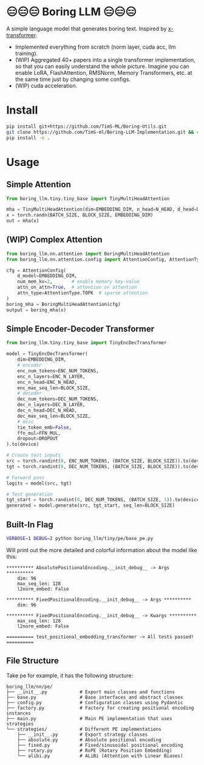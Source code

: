 # 😑😑😑 Boring LLM 😑😑😑 

A simple language model that generates boring text. Inspired by [x-transformer](https://github.com/lucidrains/x-transformers).
- Implemented everything from scratch (norm layer, cuda acc, llm training).
- (WIP) Aggregated 40+ papers into a single transformer implementation, so that you can easily understand the whole picture. Imagine you can enable LoRA, FlashAttention, RMSNorm, Memory Transformers, etc. at the same time just by changing some configs.
- (WIP) cuda acceleration.


# Install
```bash
pip install git+https://github.com/TimS-ML/Boring-Utils.git
git clone https://github.com/TimS-ml/Boring-LLM-Implementation.git && cd Boring-LLM-Implementation
pip install -e .
```


# Usage
## Simple Attention
```python
from boring_llm.tiny.tiny_base import TinyMultiHeadAttention

mha = TinyMultiHeadAttention(dim=EMBEDDING_DIM, n_head=N_HEAD, d_head=D_HEAD, causal=False)
x = torch.randn(BATCH_SIZE, BLOCK_SIZE, EMBEDDING_DIM)
out = mha(x)
```


## (WIP) Complex Attention
```python
from boring_llm.nn.attention import BoringMultiHeadAttention 
from boring_llm.nn.attention.config import AttentionConfig, AttentionType

cfg = AttentionConfig(
    d_model=EMBEDDING_DIM,
    num_mem_kv=2,       # enable memory key-value
    attn_on_attn=True,  # attention on attention
    attn_type=AttentionType.TOPK  # sparse attention
)
boring_mha = BoringMultiHeadAttention(cfg)
output = boring_mha(x)
```


## Simple Encoder-Decoder Transformer
```python
from boring_llm.tiny.tiny_base import TinyEncDecTransformer

model = TinyEncDecTransformer(
    dim=EMBEDDING_DIM,
    # encoder
    enc_num_tokens=ENC_NUM_TOKENS,
    enc_n_layers=ENC_N_LAYER,
    enc_n_head=ENC_N_HEAD,
    enc_max_seq_len=BLOCK_SIZE,
    # decoder
    dec_num_tokens=DEC_NUM_TOKENS,
    dec_n_layers=DEC_N_LAYER,
    dec_n_head=DEC_N_HEAD,
    dec_max_seq_len=BLOCK_SIZE,
    # misc
    tie_token_emb=False,
    ffn_mul=FFN_MUL,
    dropout=DROPOUT
).to(device)

# Create test inputs
src = torch.randint(0, ENC_NUM_TOKENS, (BATCH_SIZE, BLOCK_SIZE)).to(device)
tgt = torch.randint(0, DEC_NUM_TOKENS, (BATCH_SIZE, BLOCK_SIZE)).to(device)

# Forward pass
logits = model(src, tgt)

# Test generation
tgt_start = torch.randint(0, DEC_NUM_TOKENS, (BATCH_SIZE, 1)).to(device)
generated = model.generate(src, tgt_start, seq_len=BLOCK_SIZE)
```


## Built-In Flag
```bash
VERBOSE=1 DEBUG=2 python boring_llm/tiny/pe/base_pe.py
```

Will print out the more detailed and colorful information about the model like this:
```
********** AbsolutePositionalEncoding.__init_debug__ -> Args **********
    dim: 96
    max_seq_len: 128
    l2norm_embed: False

********** FixedPositionalEncoding.__init_debug__ -> Args **********
    dim: 96

********** FixedPositionalEncoding.__init_debug__ -> Kwargs **********
    max_seq_len: 128
    l2norm_embed: False

========== test_positional_embedding_transformer -> All tests passed! ==========
```


## File Structure
Take pe for example, it has the following structure:
```
boring_llm/nn/pe/
├── __init__.py            # Export main classes and functions
├── base.py                # Base interfaces and abstract classes
├── config.py              # Configuration classes using Pydantic
├── factory.py             # Factory for creating positional encoding instances
├── main.py                # Main PE implementation that uses strategies
└── strategies/            # Different PE implementations
    ├── __init__.py        # Export strategy classes
    ├── absolute.py        # Absolute positional encoding
    ├── fixed.py           # Fixed/sinusoidal positional encoding
    ├── rotary.py          # RoPE (Rotary Position Embedding)
    └── alibi.py           # ALiBi (Attention with Linear Biases)
```